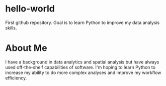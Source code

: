# hello-world
First github repository. 
Goal is to learn Python to improve my data analysis skills.

# About Me

I have a background in data analytics and spatial analysis but have always used off-the-shelf capabilities of software. I'm hoping to learn Python to increase my ability to do more complex analyses and improve my workflow efficiency. 

